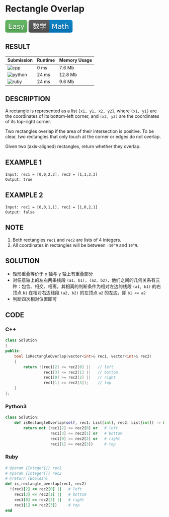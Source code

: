 # Rectangle Overlap

![Easy](../../materials/-Easy-5cb85c.svg) ![Math](../../materials/数学-Math-007ec6.svg)

## RESULT

| Submission                                                        | Runtime | Memory Usage |
| ----------------------------------------------------------------- | ------- | ------------ |
| ![cpp](https://img.shields.io/badge/leetcode836-cpp-f34b7d.svg)   | 0 ms    | 7.6 Mb       |
| ![python](https://img.shields.io/badge/leetcode836-py-3572A5.svg) | 24 ms   | 12.8 Mb      |
| ![ruby](https://img.shields.io/badge/leetcode836-rb-701516.svg)   | 24 ms   | 9.6 Mb       |

## DESCRIPTION

A rectangle is represented as a list `[x1, y1, x2, y2]`, where `(x1, y1)` are the coordinates of its bottom-left corner, and `(x2, y2)` are the coordinates of its top-right corner.

Two rectangles overlap if the area of their intersection is positive.  To be clear, two rectangles that only touch at the corner or edges do not overlap.

Given two (axis-aligned) rectangles, return whether they overlap.

## EXAMPLE 1

```plain
Input: rec1 = [0,0,2,2], rec2 = [1,1,3,3]
Output: true
```

## EXAMPLE 2

```plain
Input: rec1 = [0,0,1,1], rec2 = [1,0,2,1]
Output: false
```

## NOTE

1. Both rectangles `rec1` and `rec2` are lists of 4 integers.
2. All coordinates in rectangles will be between `-10^9` and `10^9`.

## SOLUTION

* 矩形重叠等价于 x 轴与 y 轴上有重叠部分
* 对任意轴上的左右两条线段 `(a1, b1)`，`(a2, b2)`，他们之间的几何关系有三种：包含、相交、相离。其相离的判断条件为相对左边的线段 `(a1, b1)` 的右顶点 `b1` 在相对右边线段 `(a2, b2)` 的左顶点 `a2` 的左边，即 `b1 <= a2`
* 判断四次相对位置即可

## CODE

### C++

```cpp
class Solution
{
public:
    bool isRectangleOverlap(vector<int>& rec1, vector<int>& rec2)
    {
        return !(rec1[2] <= rec2[0] ||   // left
                 rec1[3] <= rec2[1] ||   // bottom
                 rec1[0] >= rec2[2] ||   // right
                 rec1[1] >= rec2[3]);    // top
    }
};
```

### Python3

```python
class Solution:
    def isRectangleOverlap(self, rec1: List[int], rec2: List[int]) -> bool:
        return not (rec1[2] <= rec2[0] or   # left
                    rec1[3] <= rec2[1] or   # bottom
                    rec1[0] >= rec2[2] or   # right
                    rec1[1] >= rec2[3])     # top
```

### Ruby

```ruby
# @param {Integer[]} rec1
# @param {Integer[]} rec2
# @return {Boolean}
def is_rectangle_overlap(rec1, rec2)
  !(rec1[2] <= rec2[0] ||   # left
    rec1[3] <= rec2[1] ||   # bottom
    rec1[0] >= rec2[2] ||   # right
    rec1[1] >= rec2[3])     # top
end
```